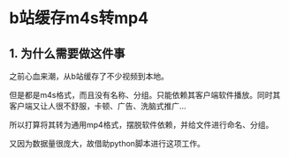 # b站缓存m4s转mp4



## 1. 为什么需要做这件事

之前心血来潮，从b站缓存了不少视频到本地。

但是都是m4s格式，而且没有名称、分组。只能依赖其客户端软件播放。同时其客户端又让人很不舒服，卡顿、广告、洗脑式推广...

所以打算将其转为通用mp4格式，摆脱软件依赖，并给文件进行命名、分组。

又因为数据量很庞大，故借助python脚本进行这项工作。

